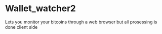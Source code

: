 Wallet_watcher2
===============

Lets you monitor your bitcoins through a web browser but all prosessing is done client side

